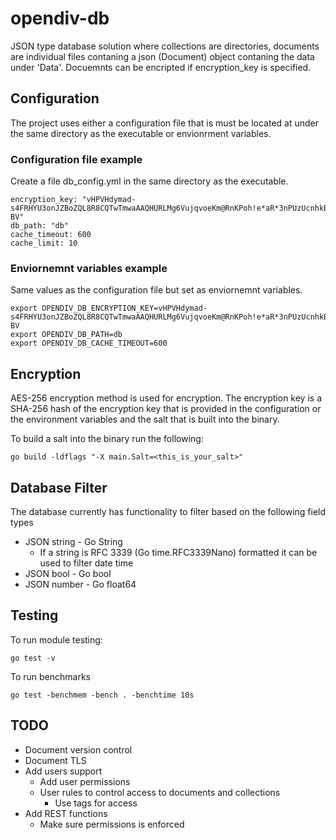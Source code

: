 # opendiv-db
JSON type database solution where collections are directories, documents are individual files contaning a json (Document) object contaning the data under 'Data'.
Docuemnts can be encripted if encryption_key is specified.

## Configuration
The project uses either a configuration file that is must be located at under the same directory as the executable or envionrment variables.

### Configuration file example
Create a file db_config.yml in the same directory as the executable.
```
encryption_key: "vHPVHdymad-s4FRHYU3onJZBoZQL8R8CQTwTmwaAAQHURLMg6VujqvoeKm@RnKPoh!e*aR*3nPUzUcnhkBaLyW_huwtM.ZFBb-BV"
db_path: "db"
cache_timeout: 600
cache_limit: 10
```

### Enviornemnt variables example

Same values as the configuration file but set as enviornemnt variables.
```
export OPENDIV_DB_ENCRYPTION_KEY=vHPVHdymad-s4FRHYU3onJZBoZQL8R8CQTwTmwaAAQHURLMg6VujqvoeKm@RnKPoh!e*aR*3nPUzUcnhkBaLyW_huwtM.ZFBb-BV
export OPENDIV_DB_PATH=db
export OPENDIV_DB_CACHE_TIMEOUT=600
```

## Encryption

AES-256 encryption method is used for encryption. The encryption key is a SHA-256 hash of the encryption key that is provided in the configuration or the environment variables and the salt that is built into the binary.

To build a salt into the binary run the following:
```
go build -ldflags "-X main.Salt=<this_is_your_salt>"
```

## Database Filter

The database currently has functionality to filter based on the following field types

- JSON string - Go String
    - If a string is RFC 3339 (Go time.RFC3339Nano) formatted it can be used to filter date time
- JSON bool - Go bool
- JSON number - Go float64

## Testing

To run module testing:
```
go test -v
```

To run benchmarks
```
go test -benchmem -bench . -benchtime 10s
```

## TODO
- Document version control
- Document TLS
- Add users support
    - Add user permissions
    - User rules to control access to documents and collections
        - Use tags for access
- Add REST functions
    - Make sure permissions is enforced